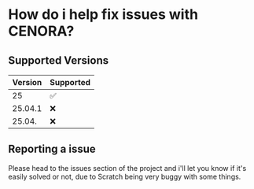# How do i help fix issues with CENORA?

## Supported Versions

| Version | Supported          |
| ------- | ------------------ |
| 25      | :white_check_mark: |
| 25.04.1 | :x:                |
| 25.04.  | :x:                |

## Reporting a issue

Please head to the issues section of the project and i'll let you know if it's easily solved or not, due to Scratch being very buggy with some things.
